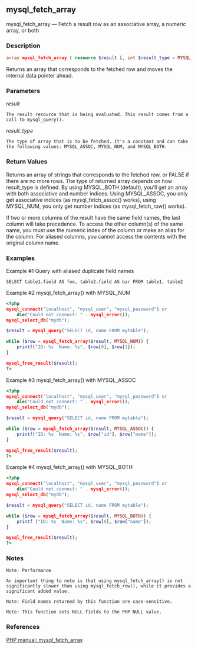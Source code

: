 ## mysql_fetch_array

mysql_fetch_array — Fetch a result row as an associative array, a numeric array, or both


### Description

```php
array mysql_fetch_array ( resource $result [, int $result_type = MYSQL_BOTH ] )
```

Returns an array that corresponds to the fetched row and moves the internal data pointer ahead.

### Parameters

*result*

    The result resource that is being evaluated. This result comes from a call to mysql_query().

*result_type*

    The type of array that is to be fetched. It's a constant and can take the following values: MYSQL_ASSOC, MYSQL_NUM, and MYSQL_BOTH.

### Return Values

Returns an array of strings that corresponds to the fetched row, or FALSE if there are no more rows. The type of returned array depends on how result_type is defined. By using MYSQL_BOTH (default), you'll get an array with both associative and number indices. Using MYSQL_ASSOC, you only get associative indices (as mysql_fetch_assoc() works), using MYSQL_NUM, you only get number indices (as mysql_fetch_row() works).

If two or more columns of the result have the same field names, the last column will take precedence. To access the other column(s) of the same name, you must use the numeric index of the column or make an alias for the column. For aliased columns, you cannot access the contents with the original column name.

### Examples

Example #1 Query with aliased duplicate field names

```
SELECT table1.field AS foo, table2.field AS bar FROM table1, table2
```

Example #2 mysql_fetch_array() with MYSQL_NUM

```php
<?php
mysql_connect("localhost", "mysql_user", "mysql_password") or
    die("Could not connect: " . mysql_error());
mysql_select_db("mydb");

$result = mysql_query("SELECT id, name FROM mytable");

while ($row = mysql_fetch_array($result, MYSQL_NUM)) {
    printf("ID: %s  Name: %s", $row[0], $row[1]);  
}

mysql_free_result($result);
?>
```

Example #3 mysql_fetch_array() with MYSQL_ASSOC

```php
<?php
mysql_connect("localhost", "mysql_user", "mysql_password") or
    die("Could not connect: " . mysql_error());
mysql_select_db("mydb");

$result = mysql_query("SELECT id, name FROM mytable");

while ($row = mysql_fetch_array($result, MYSQL_ASSOC)) {
    printf("ID: %s  Name: %s", $row["id"], $row["name"]);
}

mysql_free_result($result);
?>
```

Example #4 mysql_fetch_array() with MYSQL_BOTH

```php
<?php
mysql_connect("localhost", "mysql_user", "mysql_password") or
    die("Could not connect: " . mysql_error());
mysql_select_db("mydb");

$result = mysql_query("SELECT id, name FROM mytable");

while ($row = mysql_fetch_array($result, MYSQL_BOTH)) {
    printf ("ID: %s  Name: %s", $row[0], $row["name"]);
}

mysql_free_result($result);
?>
```

### Notes

    Note: Performance

    An important thing to note is that using mysql_fetch_array() is not significantly slower than using mysql_fetch_row(), while it provides a significant added value.

    Note: Field names returned by this function are case-sensitive.

    Note: This function sets NULL fields to the PHP NULL value.

### References

[PHP manual: mysql_fetch_array](http://www.php.net/manual/en/function.mysql-fetch-array.php)

